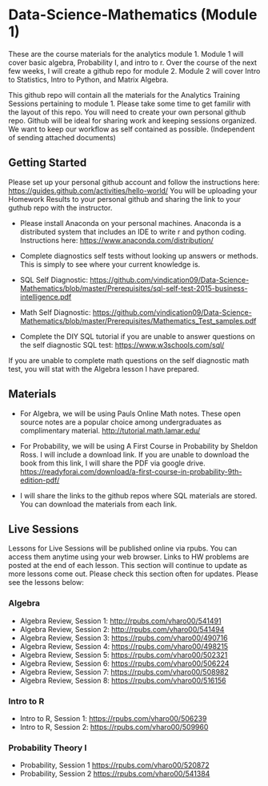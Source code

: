 # Data-Science-Mathematics (Module 1)

These are the course materials for the analytics module 1. Module 1 will cover  basic algebra, Probability I, and intro to r. Over the course of the next few weeks, I will create a github repo for module 2. Module 2 will cover Intro to Statistics, Intro to Python, and Matrix Algebra. 

This github repo will contain all the materials for the Analytics Training Sessions pertaining to module 1. Please take some time to get familir with the layout of this repo. You will need to create your own personal github repo. Github will be ideal for sharing work and keeping sessions organized. We want to keep our workflow as self contained as possible. (Independent of sending attached documents) 


## Getting Started 
Please set up your personal github account and follow the instructions here: https://guides.github.com/activities/hello-world/
You will be uploading your Homework Results to your personal github and sharing the link to your guthub repo with the instructor. 

* Please install Anaconda on your personal machines. Anaconda is a distributed system that includes an IDE to write r and python coding. Instructions here: https://www.anaconda.com/distribution/

* Complete diagnostics self tests without looking up answers or methods. This is simply to see where your current knowledge is. 

* SQL Self Diagnostic: https://github.com/vindication09/Data-Science-Mathematics/blob/master/Prerequisites/sql-self-test-2015-business-intelligence.pdf

* Math Self Diagnostic: https://github.com/vindication09/Data-Science-Mathematics/blob/master/Prerequisites/Mathematics_Test_samples.pdf

* Complete the DIY SQL tutorial if you are unable to answer questions on the self diagnostic SQL test: https://www.w3schools.com/sql/

If you are unable to complete math questions on the self diagnostic math test, you will stat with the Algebra lesson I have prepared. 

## Materials

* For Algebra, we will be using Pauls Online Math notes. These open source notes are a popular choice among undergraduates as complimentary material. http://tutorial.math.lamar.edu/

* For Probability, we will be using A First Course in Probability by Sheldon Ross. I will include a download link. If you are unable to download the book from this link, I will share the PDF via google drive. https://readyforai.com/download/a-first-course-in-probability-9th-edition-pdf/

* I will share the links to the github repos where SQL materials are stored. You can download the materials from each link. 

## Live Sessions
Lessons for Live Sessions will be published online via rpubs. You can access them anytime using your web browser. Links to HW problems are posted at the end of each lesson. This section will continue to update as more lessons come out. Please check this section often for updates. Please see the lessons below: 

### Algebra 

* Algebra Review, Session 1: http://rpubs.com/vharo00/541491
* Algebra Review, Session 2: http://rpubs.com/vharo00/541494
* Algebra Review, Session 3: https://rpubs.com/vharo00/490716
* Algebra Review, Session 4: https://rpubs.com/vharo00/498215
* Algebra Review, Session 5: https://rpubs.com/vharo00/502321
* Algebra Review, Session 6: https://rpubs.com/vharo00/506224
* Algebra Review, Session 7: https://rpubs.com/vharo00/508982
* Algebra Review, Session 8: https://rpubs.com/vharo00/516156

### Intro to R 

* Intro to R, Session 1: https://rpubs.com/vharo00/506239
* Intro to R, Session 2: https://rpubs.com/vharo00/509960

### Probability Theory I

* Probability, Session 1 https://rpubs.com/vharo00/520872
* Probability, Session 2 https://rpubs.com/vharo00/541384
